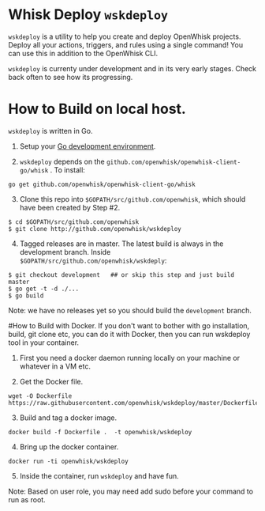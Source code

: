 # Whisk Deploy `wskdeploy`

`wskdeploy` is a utility to help you create and deploy OpenWhisk projects. Deploy all your actions, triggers, and rules using a single command! You can use this in addition to the OpenWhisk CLI.

`wskdeploy` is currenty under development and in its very early stages.  Check back often to see how its progressing.

# How to Build on local host.
`wskdeploy` is written in Go.

1. Setup your [Go development environment](https://golang.org/doc/code.html).

2.  `wskdeploy` depends on the `github.com/openwhisk/openwhisk-client-go/whisk` . To install:

``` go get github.com/openwhisk/openwhisk-client-go/whisk ```

3. Clone this repo into `$GOPATH/src/github.com/openwhisk`, which should have been created by Step #2.

```
$ cd $GOPATH/src/github.com/openwhisk
$ git clone http://github.com/openwhisk/wskdeploy
```

4. Tagged releases are in master. The latest build is always in the development branch. Inside `$GOPATH/src/github.com/openwhisk/wskdeply`:

```
$ git checkout development   ## or skip this step and just build master
$ go get -t -d ./...
$ go build
```

Note: we have no releases yet so you should build the `development` branch.

#How to Build with Docker.
If you don't want to bother with go installation, build, git clone etc, you can do it with Docker, then
you can run wskdeploy tool in your container.

1. First you need a docker daemon running locally on your machine or whatever in a VM etc.

2. Get the Docker file.
 ```
 wget -O Dockerfile https://raw.githubusercontent.com/openwhisk/wskdeploy/master/Dockerfile
 ```

3. Build and tag a docker image.
```
docker build -f Dockerfile .  -t openwhisk/wskdeploy
```

4. Bring up the docker container.
```
docker run -ti openwhisk/wskdeploy
```
5. Inside the container, run `wskdeploy` and have fun.

Note: Based on user role, you may need add sudo before your command to run as root.
